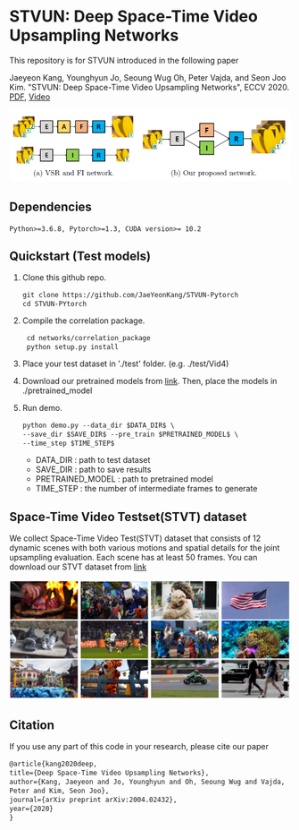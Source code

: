 # STVUN: Deep Space-Time Video Upsampling Networks

This repository is for STVUN introduced in the following paper

Jaeyeon Kang, Younghyun Jo, Seoung Wug Oh, Peter Vajda, and Seon Joo Kim. "STVUN: Deep Space-Time Video Upsampling Networks", ECCV 2020.
[PDF](https://arxiv.org/abs/2004.024322), [Video](https://www.youtube.com/watch?v=ZQoGbN16zKk)



![Alt text](/imgs/teaser.PNG)

## Dependencies

    Python>=3.6.8, Pytorch>=1.3, CUDA version>= 10.2 


## Quickstart (Test models)

1. Clone this github repo. 

       git clone https://github.com/JaeYeonKang/STVUN-Pytorch
       cd STVUN-PYtorch

2. Compile the correlation package.

        cd networks/correlation_package
        python setup.py install
        
 3. Place your test dataset in './test' folder. (e.g. ./test/Vid4)
 
 4. Download our pretrained models from [link](https://drive.google.com). Then, place the models in ./pretrained_model
 
 5. Run demo. 
 
        python demo.py --data_dir $DATA_DIR$ \
        --save_dir $SAVE_DIR$ --pre_train $PRETRAINED_MODEL$ \
        --time_step $TIME_STEP$ 
        
      + DATA_DIR : path to test dataset
      + SAVE_DIR : path to save results
      + PRETRAINED_MODEL : path to pretrained model
      + TIME_STEP : the number of intermediate frames to generate
 
 
 
 ## Space-Time Video Testset(STVT) dataset
 
We collect Space-Time Video Test(STVT) dataset that consists of 12 dynamic scenes with both various motions
and spatial details for the joint upsampling evaluation. Each scene has at least 50 frames. 
You can download our STVT dataset from [link](https://drive.google.com)

![Alt text](/imgs/STVT.PNG)


## Citation

If you use any part of this code in your research, please cite our paper

    @article{kang2020deep,
    title={Deep Space-Time Video Upsampling Networks},
    author={Kang, Jaeyeon and Jo, Younghyun and Oh, Seoung Wug and Vajda, Peter and Kim, Seon Joo},
    journal={arXiv preprint arXiv:2004.02432},
    year={2020}
    }

